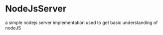 NodeJsServer
============

a simple nodejs server implementation
used to get basic understanding of nodeJS
